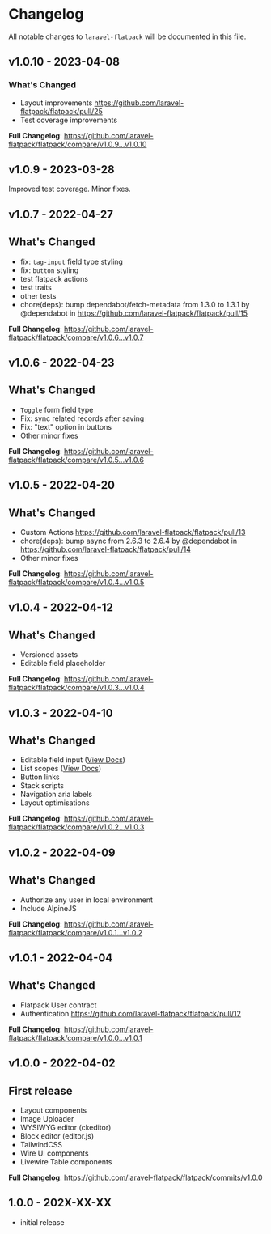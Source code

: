 # Changelog

All notable changes to `laravel-flatpack` will be documented in this file.

## v1.0.10 - 2023-04-08

### What's Changed

- Layout improvements https://github.com/laravel-flatpack/flatpack/pull/25
- Test coverage improvements

**Full Changelog**: https://github.com/laravel-flatpack/flatpack/compare/v1.0.9...v1.0.10

## v1.0.9 - 2023-03-28

Improved test coverage. Minor fixes.

## v1.0.7 - 2022-04-27

## What's Changed

- fix: `tag-input` field type styling
- fix: `button` styling
- test flatpack actions
- test traits
- other tests
- chore(deps): bump dependabot/fetch-metadata from 1.3.0 to 1.3.1 by @dependabot in https://github.com/laravel-flatpack/flatpack/pull/15

**Full Changelog**: https://github.com/laravel-flatpack/flatpack/compare/v1.0.6...v1.0.7

## v1.0.6 - 2022-04-23

## What's Changed

- `Toggle` form field type
- Fix: sync related records after saving
- Fix: "text" option in buttons
- Other minor fixes

**Full Changelog**: https://github.com/laravel-flatpack/flatpack/compare/v1.0.5...v1.0.6

## v1.0.5 - 2022-04-20

## What's Changed

- Custom Actions https://github.com/laravel-flatpack/flatpack/pull/13
- chore(deps): bump async from 2.6.3 to 2.6.4 by @dependabot in https://github.com/laravel-flatpack/flatpack/pull/14
- Other minor fixes

**Full Changelog**: https://github.com/laravel-flatpack/flatpack/compare/v1.0.4...v1.0.5

## v1.0.4 - 2022-04-12

## What's Changed

- Versioned assets
- Editable field placeholder

**Full Changelog**: https://github.com/laravel-flatpack/flatpack/compare/v1.0.3...v1.0.4

## v1.0.3 - 2022-04-10

## What's Changed

- Editable field input ([View Docs](https://laravel-flatpack.com/reference/form-fields.html#editable))
- List scopes ([View Docs](https://laravel-flatpack.com/reference/table-columns.html))
- Button links
- Stack scripts
- Navigation aria labels
- Layout optimisations

**Full Changelog**: https://github.com/laravel-flatpack/flatpack/compare/v1.0.2...v1.0.3

## v1.0.2 - 2022-04-09

## What's Changed

- Authorize any user in local environment
- Include AlpineJS

**Full Changelog**: https://github.com/laravel-flatpack/flatpack/compare/v1.0.1...v1.0.2

## v1.0.1 - 2022-04-04

## What's Changed

- Flatpack User contract
- Authentication https://github.com/laravel-flatpack/flatpack/pull/12

**Full Changelog**: https://github.com/laravel-flatpack/flatpack/compare/v1.0.0...v1.0.1

## v1.0.0 - 2022-04-02

## First release

- Layout components
- Image Uploader
- WYSIWYG editor (ckeditor)
- Block editor (editor.js)
- TailwindCSS
- Wire UI components
- Livewire Table components

**Full Changelog**: https://github.com/laravel-flatpack/flatpack/commits/v1.0.0

## 1.0.0 - 202X-XX-XX

- initial release
